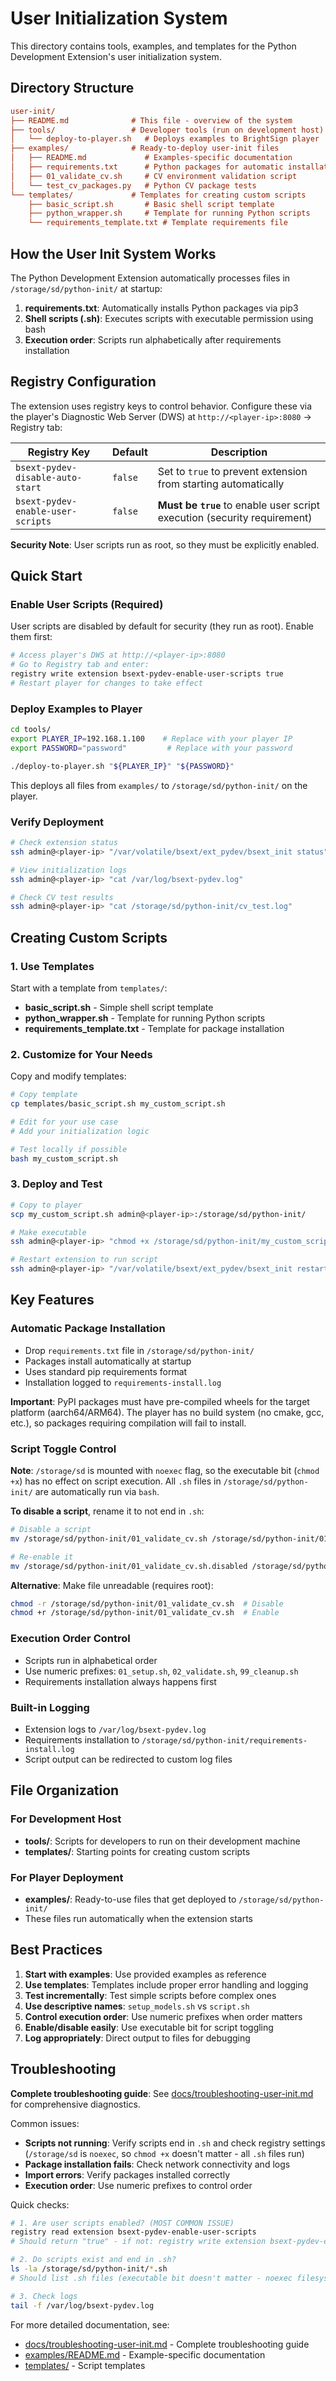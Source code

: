 # User Initialization System

This directory contains tools, examples, and templates for the Python Development Extension's user initialization system.

## Directory Structure

```ini
user-init/
├── README.md              # This file - overview of the system
├── tools/                 # Developer tools (run on development host)
│   └── deploy-to-player.sh   # Deploys examples to BrightSign player
├── examples/              # Ready-to-deploy user-init files
│   ├── README.md             # Examples-specific documentation  
│   ├── requirements.txt      # Python packages for automatic installation
│   ├── 01_validate_cv.sh     # CV environment validation script
│   └── test_cv_packages.py   # Python CV package tests
└── templates/             # Templates for creating custom scripts
    ├── basic_script.sh       # Basic shell script template
    ├── python_wrapper.sh     # Template for running Python scripts
    └── requirements_template.txt # Template requirements file
```

## How the User Init System Works

The Python Development Extension automatically processes files in `/storage/sd/python-init/` at startup:

1. **requirements.txt**: Automatically installs Python packages via pip3
2. **Shell scripts (.sh)**: Executes scripts with executable permission using bash
3. **Execution order**: Scripts run alphabetically after requirements installation

## Registry Configuration

The extension uses registry keys to control behavior. Configure these via the player's Diagnostic Web Server (DWS) at `http://<player-ip>:8080` → Registry tab:

| Registry Key | Default | Description |
|--------------|---------|-------------|
| `bsext-pydev-disable-auto-start` | `false` | Set to `true` to prevent extension from starting automatically |
| `bsext-pydev-enable-user-scripts` | `false` | **Must be `true`** to enable user script execution (security requirement) |

**Security Note**: User scripts run as root, so they must be explicitly enabled.

## Quick Start

### Enable User Scripts (Required)

User scripts are disabled by default for security (they run as root). Enable them first:

```bash
# Access player's DWS at http://<player-ip>:8080
# Go to Registry tab and enter:
registry write extension bsext-pydev-enable-user-scripts true
# Restart player for changes to take effect
```

### Deploy Examples to Player

```bash
cd tools/
export PLAYER_IP=192.168.1.100    # Replace with your player IP
export PASSWORD="password"         # Replace with your password

./deploy-to-player.sh "${PLAYER_IP}" "${PASSWORD}"
```

This deploys all files from `examples/` to `/storage/sd/python-init/` on the player.

### Verify Deployment

```bash
# Check extension status
ssh admin@<player-ip> "/var/volatile/bsext/ext_pydev/bsext_init status"

# View initialization logs
ssh admin@<player-ip> "cat /var/log/bsext-pydev.log"

# Check CV test results
ssh admin@<player-ip> "cat /storage/sd/python-init/cv_test.log"
```

## Creating Custom Scripts

### 1. Use Templates

Start with a template from `templates/`:

- __basic_script.sh__ - Simple shell script template
- __python_wrapper.sh__ - Template for running Python scripts
- __requirements_template.txt__ - Template for package installation

### 2. Customize for Your Needs

Copy and modify templates:

```bash
# Copy template
cp templates/basic_script.sh my_custom_script.sh

# Edit for your use case
# Add your initialization logic

# Test locally if possible
bash my_custom_script.sh
```

### 3. Deploy and Test

```bash
# Copy to player
scp my_custom_script.sh admin@<player-ip>:/storage/sd/python-init/

# Make executable
ssh admin@<player-ip> "chmod +x /storage/sd/python-init/my_custom_script.sh"

# Restart extension to run script
ssh admin@<player-ip> "/var/volatile/bsext/ext_pydev/bsext_init restart"
```

## Key Features

### Automatic Package Installation

- Drop `requirements.txt` file in `/storage/sd/python-init/`
- Packages install automatically at startup
- Uses standard pip requirements format
- Installation logged to `requirements-install.log`

**Important**: PyPI packages must have pre-compiled wheels for the target platform (aarch64/ARM64). The player has no build system (no cmake, gcc, etc.), so packages requiring compilation will fail to install.

### Script Toggle Control

**Note**: `/storage/sd` is mounted with `noexec` flag, so the executable bit (`chmod +x`) has no effect on script execution. All `.sh` files in `/storage/sd/python-init/` are automatically run via `bash`.

**To disable a script**, rename it to not end in `.sh`:

```bash
# Disable a script
mv /storage/sd/python-init/01_validate_cv.sh /storage/sd/python-init/01_validate_cv.sh.disabled

# Re-enable it
mv /storage/sd/python-init/01_validate_cv.sh.disabled /storage/sd/python-init/01_validate_cv.sh
```

**Alternative**: Make file unreadable (requires root):

```bash
chmod -r /storage/sd/python-init/01_validate_cv.sh  # Disable
chmod +r /storage/sd/python-init/01_validate_cv.sh  # Enable
```

### Execution Order Control

- Scripts run in alphabetical order
- Use numeric prefixes: `01_setup.sh`, `02_validate.sh`, `99_cleanup.sh`
- Requirements installation always happens first

### Built-in Logging

- Extension logs to `/var/log/bsext-pydev.log`
- Requirements installation to `/storage/sd/python-init/requirements-install.log`
- Script output can be redirected to custom log files

## File Organization

### For Development Host

- **tools/**: Scripts for developers to run on their development machine
- **templates/**: Starting points for creating custom scripts

### For Player Deployment

- **examples/**: Ready-to-use files that get deployed to `/storage/sd/python-init/`
- These files run automatically when the extension starts

## Best Practices

1. **Start with examples**: Use provided examples as reference
2. **Use templates**: Templates include proper error handling and logging
3. **Test incrementally**: Test simple scripts before complex ones
4. __Use descriptive names__: `setup_models.sh` vs `script.sh`
5. **Control execution order**: Use numeric prefixes when order matters
6. **Enable/disable easily**: Use executable bit for script toggling
7. **Log appropriately**: Direct output to files for debugging

## Troubleshooting

**Complete troubleshooting guide**: See [docs/troubleshooting-user-init.md](../docs/troubleshooting-user-init.md) for comprehensive diagnostics.

Common issues:

- **Scripts not running**: Verify scripts end in `.sh` and check registry settings
   (`/storage/sd` is `noexec`, so `chmod +x` doesn't matter - all `.sh` files run)
- **Package installation fails**: Check network connectivity and logs
- **Import errors**: Verify packages installed correctly
- **Execution order**: Use numeric prefixes to control order

Quick checks:

```bash
# 1. Are user scripts enabled? (MOST COMMON ISSUE)
registry read extension bsext-pydev-enable-user-scripts
# Should return "true" - if not: registry write extension bsext-pydev-enable-user-scripts true

# 2. Do scripts exist and end in .sh?
ls -la /storage/sd/python-init/*.sh
# Should list .sh files (executable bit doesn't matter - noexec filesystem)

# 3. Check logs
tail -f /var/log/bsext-pydev.log
```

For more detailed documentation, see:

- [docs/troubleshooting-user-init.md](../docs/troubleshooting-user-init.md) - Complete troubleshooting guide
- [examples/README.md](examples/README.md) - Example-specific documentation
- [templates/](templates/) - Script templates